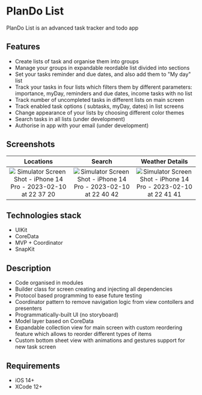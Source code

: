 # PlanDo List
PlanDo List is an advanced task tracker and todo app 

## Features
- Create lists of task and organise them into groups
- Manage your groups in expandable reordable list divided into sections
- Set your tasks reminder and due dates, and also add them to "My day" list
- Track your tasks in four lists which filters them by different parameters: importance, myDay, reminders and due dates, income tasks with no list
- Track number of uncompleted tasks in different lists on main screen
- Track enabled task options ( subtasks, myDay, dates) in list screens
- Change appearance of your lists by choosing different color themes
- Search tasks in all lists (under development)
- Authorise in app with your email (under development)
 
 ## Screenshots
| Locations | Search | Weather Details |
:---:|:---:|:---:
![Simulator Screen Shot - iPhone 14 Pro - 2023-02-10 at 22 37 20](https://user-images.githubusercontent.com/90643294/218159027-b9c41b3d-7fe8-4693-8816-1bbdb06d96ba.png) | ![Simulator Screen Shot - iPhone 14 Pro - 2023-02-10 at 22 40 42](https://user-images.githubusercontent.com/90643294/218159427-aa01ead1-3bee-440f-92fd-c077b15f6c31.png) | ![Simulator Screen Shot - iPhone 14 Pro - 2023-02-10 at 22 41 41](https://user-images.githubusercontent.com/90643294/218159633-39562c59-816f-4d8a-b6e2-3474b1148e57.png)


 ## Technologies stack
 - UIKit
 - CoreData
 - MVP + Coordinator
 - SnapKit
 
 ## Description
 - Code organised in modules
 - Builder class for screen creating and injecting all dependencies
 - Protocol based programming to ease future testing
 - Coordinator pattern to remove navigation logic from view contollers and presenters
 - Programmatically-built UI (no storyboard)
 - Model layer based on CoreData
 - Expandable collection view for main screen with custom reordering feature which allows to reorder different types of items
 - Custom bottom sheet view with animations and gestures support for new task screen
 
 ## Requirements
 - iOS 14+
 - XCode 12+
